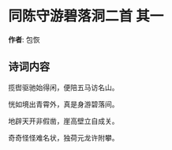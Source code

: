 # 同陈守游碧落洞二首  其一

**作者**: 包恢

## 诗词内容

揽辔驱驰始得闲，便陪五马访名山。

恍如境出青霄外，真是身游碧落间。

地辟天开非假凿，崖高壁立自成关。

奇奇怪怪难名状，独荷元龙许附攀。

